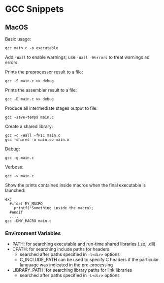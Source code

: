 # GCC Snippets

## MacOS

Basic usage:
```
gcc main.c -o executable
```
Add `-Wall` to enable warnings; use `-Wall -Werrors` to treat warnings as errors.

Prints the preprocessor result to a file:
```
gcc -S main.c >> debug
```

Prints the assembler result to a file:
```
gcc -E main.c >> debug
```

Produce all intermediate stages output to file:
```
gcc -save-temps main.c
```

Create a shared library:
```
gcc -c -Wall -fPIC main.c
gcc -shared -o main.so main.o
```

Debug:
```
gcc -g main.c
```

Verbose:
```
gcc -v main.c
```

Show the prints contained inside macros when the final executable is launched:
```
ex:
  #ifdef MY_MACRO
    printf("Something inside the macro);
  #endif
  ....
gcc -DMY_MACRO main.c
```

### Environment Variables

  - PATH: for searching executable and run-time shared libraries (.so, .dll)
  - CPATH: for searching include paths for headers
    - searched after paths specified in `-l<dir>` options
    - C_INCLUDE_PATH can be used to specify C headers if the particular language was indicated in the pre-processing
  - LIBRARY_PATH: for searching library paths for link libraries
    - searched after paths specified in `-L<dir>` options
